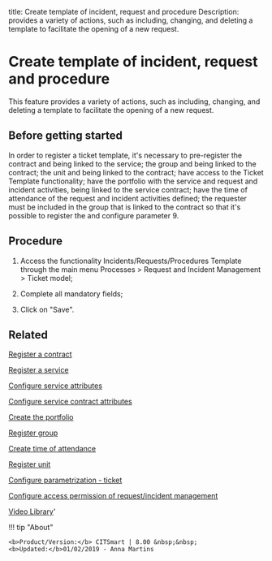 title: Create template of incident, request and procedure
Description: provides a variety of actions, such as including, changing, and deleting a template to facilitate the opening of a new request.
# Create template of incident, request and procedure

This feature provides a variety of actions, such as including, changing, and
deleting a template to facilitate the opening of a new request.

Before getting started
--------------------------

In order to register a ticket template, it's necessary to pre-register the
contract and being linked to the service; the group and being linked to the
contract; the unit and being linked to the contract; have access to the Ticket
Template functionality; have the portfolio with the service and request and
incident activities, being linked to the service contract; have the time of
attendance of the request and incident activities defined; the requester must be
included in the group that is linked to the contract so that it's possible to
register the and configure parameter 9.

Procedure
-------------

1.  Access the functionality Incidents/Requests/Procedures Template through the
    main menu Processes \> Request and Incident Management \> Ticket model;

2.  Complete all mandatory fields;

3.  Click on "Save".

Related
-------

[Register a contract](/en-us/citsmart-platform-8/additional-features/contract-management/use/register-contract.html)

[Register a service](/en-us/citsmart-platform-8/processes/portfolio-and-catalog/use/register-a-service.html)

[Configure service attributes](/en-us/citsmart-platform-8/processes/portfolio-and-catalog/use/configure-services-attributes.html)

[Configure service contract attributes](/en-us/citsmart-platform-8/processes/portfolio-and-catalog/use/service-contract-attributes.html)

[Create the portfolio](/en-us/citsmart-platform-8/processes/portfolio-and-catalog/use/create-the-portfolio.html)

[Register group](/en-us/citsmart-platform-8/initial-settings/access-settings/user/register-groups.html)

[Create time of attendance](/en-us/citsmart-platform-8/processes/service-level/configuration/create-time-attendance.html)

[Register unit](/en-us/citsmart-platform-8/platform-administration/region-and-language/register-unit.html)

[Configure parametrization - ticket](/en-us/citsmart-platform-8/platform-administration/parameters-list/configure-parametrization-ticket.html)

[Configure access permission of request/incident management](/en-us/citsmart-platform-8/processes/tickets/configuration/access-ticket-management.html)



<i class='fa fa-youtube-play  fa-2x' style='color:#97ce17;vertical-align: middle;'> </i> [Video Library](https://www.youtube.com/playlist?list=PLB5qK2uzf2RNemh0QXhtOXntvZ6G6o2B_)'


!!! tip "About"

    <b>Product/Version:</b> CITSmart | 8.00 &nbsp;&nbsp;
    <b>Updated:</b>01/02/2019 - Anna Martins


